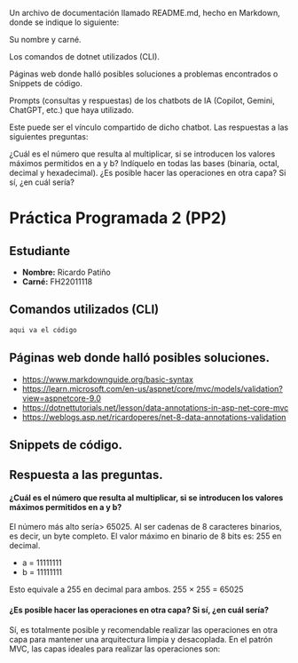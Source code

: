 Un archivo de documentación llamado README.md, hecho en Markdown, donde se indique lo siguiente:

Su nombre y carné.

Los comandos de dotnet utilizados (CLI).

Páginas web donde halló posibles soluciones a problemas encontrados o Snippets de código.

Prompts (consultas y respuestas) de los chatbots de IA (Copilot, Gemini, ChatGPT, etc.) que haya utilizado.

Este puede ser el vínculo compartido de dicho chatbot.
Las respuestas a las siguientes preguntas:

¿Cuál es el número que resulta al multiplicar, si se introducen los valores máximos permitidos en a y b? Indíquelo en todas las bases (binaria, octal, decimal y hexadecimal).
¿Es posible hacer las operaciones en otra capa? Si sí, ¿en cuál sería?

# Práctica Programada 2 (PP2)

## Estudiante

- **Nombre:** Ricardo Patiño
- **Carné:** FH22011118

## Comandos utilizados (CLI)

```bash
aqui va el código
```

## Páginas web donde halló posibles soluciones.

- https://www.markdownguide.org/basic-syntax
- https://learn.microsoft.com/en-us/aspnet/core/mvc/models/validation?view=aspnetcore-9.0
- https://dotnettutorials.net/lesson/data-annotations-in-asp-net-core-mvc
- https://weblogs.asp.net/ricardoperes/net-8-data-annotations-validation

## Snippets de código.


## Respuesta a las preguntas.

#### ¿Cuál es el número que resulta al multiplicar, si se introducen los valores máximos permitidos en a y b?

El número más alto sería> 65025. Al ser cadenas de 8 caracteres binarios, es decir, un byte completo. El valor máximo en binario de 8 bits es: 255 en decimal.
- a = 11111111
- b = 11111111

Esto equivale a 255 en decimal para ambos.
255 × 255 = 65025

#### ¿Es posible hacer las operaciones en otra capa? Si sí, ¿en cuál sería?

<p>
  Sí, es totalmente posible y recomendable realizar las operaciones en otra capa para mantener una arquitectura limpia y desacoplada. En el patrón MVC, las capas ideales para realizar las operaciones son:

</p>

